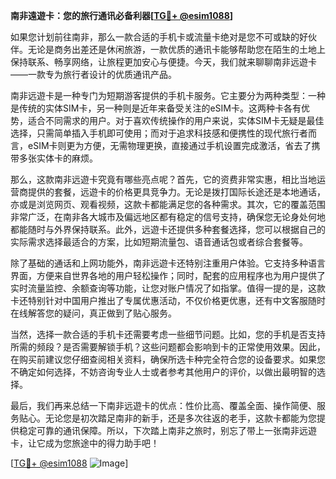 **南非遠遊卡：您的旅行通讯必备利器[[TG💪+ @esim1088](https://t.me/s/esim1088)]**

如果您计划前往南非，那么一款合适的手机卡或流量卡绝对是您不可或缺的好伙伴。无论是商务出差还是休闲旅游，一款优质的通讯卡能够帮助您在陌生的土地上保持联系、畅享网络，让旅程更加安心与便捷。今天，我们就来聊聊南非远遊卡——一款专为旅行者设计的优质通讯产品。

南非远遊卡是一种专门为短期游客提供的手机卡服务。它主要分为两种类型：一种是传统的实体SIM卡，另一种则是近年来备受关注的eSIM卡。这两种卡各有优势，适合不同需求的用户。对于喜欢传统操作的用户来说，实体SIM卡无疑是最佳选择，只需简单插入手机即可使用；而对于追求科技感和便携性的现代旅行者而言，eSIM卡则更为方便，无需物理更换，直接通过手机设置完成激活，省去了携带多张实体卡的麻烦。

那么，这款南非远遊卡究竟有哪些亮点呢？首先，它的资费非常实惠，相比当地运营商提供的套餐，远遊卡的价格更具竞争力。无论是拨打国际长途还是本地通话，亦或是浏览网页、观看视频，这款卡都能满足您的各种需求。其次，它的覆盖范围非常广泛，在南非各大城市及偏远地区都有稳定的信号支持，确保您无论身处何地都能随时与外界保持联系。此外，远遊卡还提供多种套餐选择，您可以根据自己的实际需求选择最适合的方案，比如短期流量包、语音通话包或者综合套餐等。

除了基础的通话和上网功能外，南非远遊卡还特别注重用户体验。它支持多种语言界面，方便来自世界各地的用户轻松操作；同时，配套的应用程序也为用户提供了实时流量监控、余额查询等功能，让您对账户情况了如指掌。值得一提的是，这款卡还特别针对中国用户推出了专属优惠活动，不仅价格更优惠，还有中文客服随时在线解答您的疑问，真正做到了贴心服务。

当然，选择一款合适的手机卡还需要考虑一些细节问题。比如，您的手机是否支持所需的频段？是否需要解锁手机？这些问题都会影响到卡的正常使用效果。因此，在购买前建议您仔细查阅相关资料，确保所选卡种完全符合您的设备要求。如果您不确定如何选择，不妨咨询专业人士或者参考其他用户的评价，以做出最明智的选择。

最后，我们再来总结一下南非远遊卡的优点：性价比高、覆盖全面、操作简便、服务贴心。无论您是初次踏足南非的新手，还是多次往返的老手，这款卡都能为您提供稳定可靠的通讯保障。所以，下次踏上南非之旅时，别忘了带上一张南非远遊卡，让它成为您旅途中的得力助手吧！

[[TG💪+ @esim1088](https://t.me/s/esim1088) ![Image](https://i.postimg.cc/4NQfJmqS/Snipaste-2025-05-13-00-14-12.png)]